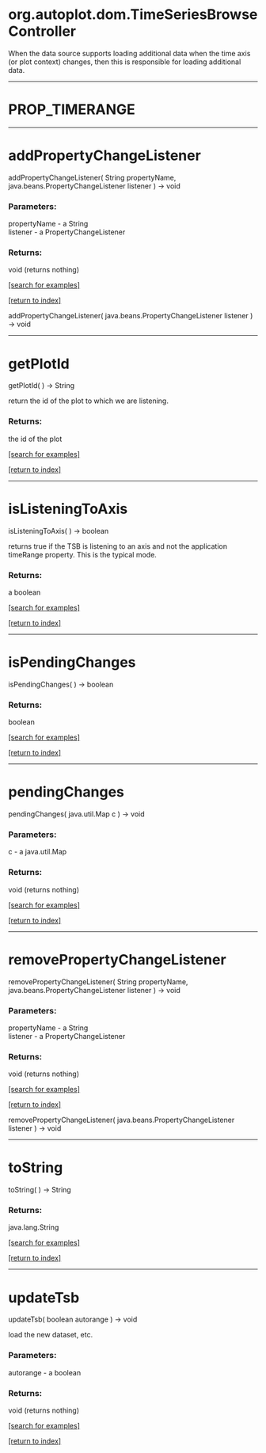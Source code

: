 # org.autoplot.dom.TimeSeriesBrowseController

When the data source supports loading additional data when the time axis (or plot context) changes, then
 this is responsible for loading additional data.

***
<a name="PROP_TIMERANGE"></a>
# PROP_TIMERANGE



***
<a name="addPropertyChangeListener"></a>
# addPropertyChangeListener
addPropertyChangeListener( String propertyName, java.beans.PropertyChangeListener listener ) &rarr; void



### Parameters:
propertyName - a String
<br>listener - a PropertyChangeListener

### Returns:
void (returns nothing)


<a href="https://github.com/autoplot/dev/search?q=addPropertyChangeListener&unscoped_q=addPropertyChangeListener">[search for examples]</a>

<a href="https://github.com/autoplot/documentation/blob/master/javadoc/index-all.md">[return to index]</a>

addPropertyChangeListener( java.beans.PropertyChangeListener listener ) &rarr; void<br>
***
<a name="getPlotId"></a>
# getPlotId
getPlotId(  ) &rarr; String

return the id of the plot to which we are listening.

### Returns:
the id of the plot

<a href="https://github.com/autoplot/dev/search?q=getPlotId&unscoped_q=getPlotId">[search for examples]</a>

<a href="https://github.com/autoplot/documentation/blob/master/javadoc/index-all.md">[return to index]</a>

***
<a name="isListeningToAxis"></a>
# isListeningToAxis
isListeningToAxis(  ) &rarr; boolean

returns true if the TSB is listening to an axis and not the application timeRange property.
 This is the typical mode.

### Returns:
a boolean


<a href="https://github.com/autoplot/dev/search?q=isListeningToAxis&unscoped_q=isListeningToAxis">[search for examples]</a>

<a href="https://github.com/autoplot/documentation/blob/master/javadoc/index-all.md">[return to index]</a>

***
<a name="isPendingChanges"></a>
# isPendingChanges
isPendingChanges(  ) &rarr; boolean



### Returns:
boolean


<a href="https://github.com/autoplot/dev/search?q=isPendingChanges&unscoped_q=isPendingChanges">[search for examples]</a>

<a href="https://github.com/autoplot/documentation/blob/master/javadoc/index-all.md">[return to index]</a>

***
<a name="pendingChanges"></a>
# pendingChanges
pendingChanges( java.util.Map c ) &rarr; void



### Parameters:
c - a java.util.Map

### Returns:
void (returns nothing)


<a href="https://github.com/autoplot/dev/search?q=pendingChanges&unscoped_q=pendingChanges">[search for examples]</a>

<a href="https://github.com/autoplot/documentation/blob/master/javadoc/index-all.md">[return to index]</a>

***
<a name="removePropertyChangeListener"></a>
# removePropertyChangeListener
removePropertyChangeListener( String propertyName, java.beans.PropertyChangeListener listener ) &rarr; void



### Parameters:
propertyName - a String
<br>listener - a PropertyChangeListener

### Returns:
void (returns nothing)


<a href="https://github.com/autoplot/dev/search?q=removePropertyChangeListener&unscoped_q=removePropertyChangeListener">[search for examples]</a>

<a href="https://github.com/autoplot/documentation/blob/master/javadoc/index-all.md">[return to index]</a>

removePropertyChangeListener( java.beans.PropertyChangeListener listener ) &rarr; void<br>
***
<a name="toString"></a>
# toString
toString(  ) &rarr; String



### Returns:
java.lang.String


<a href="https://github.com/autoplot/dev/search?q=toString&unscoped_q=toString">[search for examples]</a>

<a href="https://github.com/autoplot/documentation/blob/master/javadoc/index-all.md">[return to index]</a>

***
<a name="updateTsb"></a>
# updateTsb
updateTsb( boolean autorange ) &rarr; void

load the new dataset, etc.

### Parameters:
autorange - a boolean

### Returns:
void (returns nothing)


<a href="https://github.com/autoplot/dev/search?q=updateTsb&unscoped_q=updateTsb">[search for examples]</a>

<a href="https://github.com/autoplot/documentation/blob/master/javadoc/index-all.md">[return to index]</a>

